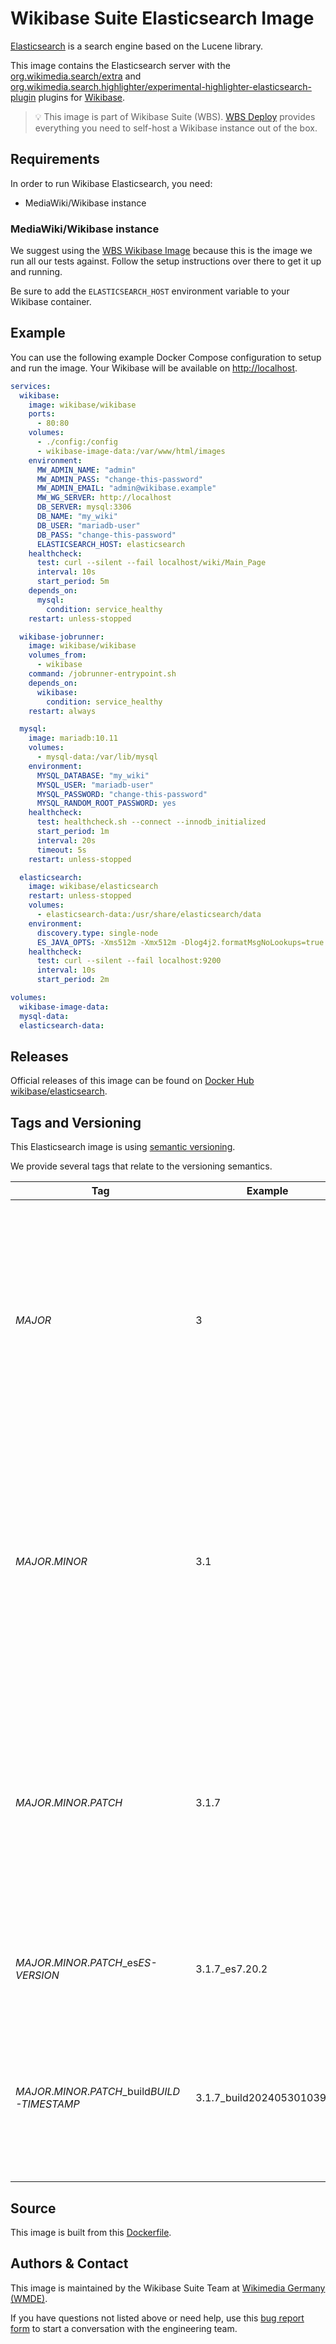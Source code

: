 # Wikibase Suite Elasticsearch Image

[Elasticsearch](https://en.wikipedia.org/wiki/Elasticsearch) is a search engine based on the Lucene library.

This image contains the Elasticsearch server with the [org.wikimedia.search/extra](https://central.sonatype.com/artifact/org.wikimedia.search/extra) and [org.wikimedia.search.highlighter/experimental-highlighter-elasticsearch-plugin](https://central.sonatype.com/artifact/org.wikimedia.search.highlighter/experimental-highlighter-elasticsearch-plugin) plugins for [Wikibase](https://wikiba.se).

> 💡 This image is part of Wikibase Suite (WBS). [WBS Deploy](https://github.com/wmde/wikibase-release-pipeline/deploy/README.md) provides everything you need to self-host a Wikibase instance out of the box.

## Requirements

In order to run Wikibase Elasticsearch, you need:

- MediaWiki/Wikibase instance

### MediaWiki/Wikibase instance

We suggest using the [WBS Wikibase Image](https://hub.docker.com/r/wikibase/wikibase) because this is the image we run all our tests against. Follow the setup instructions over there to get it up and running.

Be sure to add the `ELASTICSEARCH_HOST` environment variable to your Wikibase container.

## Example

You can use the following example Docker Compose configuration to setup and run the image. Your Wikibase will be available on [http://localhost](http://localhost).

```yml
services:
  wikibase:
    image: wikibase/wikibase
    ports:
      - 80:80
    volumes:
      - ./config:/config
      - wikibase-image-data:/var/www/html/images
    environment:
      MW_ADMIN_NAME: "admin"
      MW_ADMIN_PASS: "change-this-password"
      MW_ADMIN_EMAIL: "admin@wikibase.example"
      MW_WG_SERVER: http://localhost
      DB_SERVER: mysql:3306
      DB_NAME: "my_wiki"
      DB_USER: "mariadb-user"
      DB_PASS: "change-this-password"
      ELASTICSEARCH_HOST: elasticsearch
    healthcheck:
      test: curl --silent --fail localhost/wiki/Main_Page
      interval: 10s
      start_period: 5m
    depends_on:
      mysql:
        condition: service_healthy
    restart: unless-stopped

  wikibase-jobrunner:
    image: wikibase/wikibase
    volumes_from:
      - wikibase
    command: /jobrunner-entrypoint.sh
    depends_on:
      wikibase:
        condition: service_healthy
    restart: always

  mysql:
    image: mariadb:10.11
    volumes:
      - mysql-data:/var/lib/mysql
    environment:
      MYSQL_DATABASE: "my_wiki"
      MYSQL_USER: "mariadb-user"
      MYSQL_PASSWORD: "change-this-password"
      MYSQL_RANDOM_ROOT_PASSWORD: yes
    healthcheck:
      test: healthcheck.sh --connect --innodb_initialized
      start_period: 1m
      interval: 20s
      timeout: 5s
    restart: unless-stopped

  elasticsearch:
    image: wikibase/elasticsearch
    restart: unless-stopped
    volumes:
      - elasticsearch-data:/usr/share/elasticsearch/data
    environment:
      discovery.type: single-node
      ES_JAVA_OPTS: -Xms512m -Xmx512m -Dlog4j2.formatMsgNoLookups=true
    healthcheck:
      test: curl --silent --fail localhost:9200
      interval: 10s
      start_period: 2m

volumes:
  wikibase-image-data:
  mysql-data:
  elasticsearch-data:
```

## Releases

Official releases of this image can be found on [Docker Hub wikibase/elasticsearch](https://hub.docker.com/r/wikibase/elasticsearch).

## Tags and Versioning

This Elasticsearch image is using [semantic versioning](https://semver.org/spec/v2.0.0.html).

We provide several tags that relate to the versioning semantics.

| Tag | Example | Description |
| --- | --- | --- |
| _MAJOR_ | 3 | Tags the latest image with this major version. Gets overwritten whenever a new version is released with this major version. This will include new builds triggered by base image changes, patch version updates and minor version updates. |
| _MAJOR_._MINOR_ | 3.1 | Tags the latest image with this major and minor version. Gets overwritten whenever a new version is released with this major and minor version. This will include new builds triggered by base image changes and patch version updates. |
| _MAJOR_._MINOR_._PATCH_ | 3.1.7 | Tags the latest image with this major, minor and patch version. Gets overwritten whenever a new version is released with this major, minor and patch version. This only happens for new builds triggered by base image changes. |
| _MAJOR_._MINOR_._PATCH_\_es*ES-VERSION* | 3.1.7_es7.20.2 | Same as above, but also mentioning the current Elasticsearch version. |
| _MAJOR_._MINOR_._PATCH_\_build*BUILD-TIMESTAMP* | 3.1.7_build20240530103941 | Tag that never gets overwritten. Every image will have this tag with a unique build timestamp. Can be used to reference images explicitly for reproducibility. |

## Source

This image is built from this [Dockerfile](https://github.com/wmde/wikibase-release-pipeline/blob/main/build/elasticsearch/Dockerfile).

## Authors & Contact

This image is maintained by the Wikibase Suite Team at [Wikimedia Germany (WMDE)](https://wikimedia.de).

If you have questions not listed above or need help, use this [bug report form](https://phabricator.wikimedia.org/maniphest/task/edit/form/129/) to start a conversation with the engineering team.
